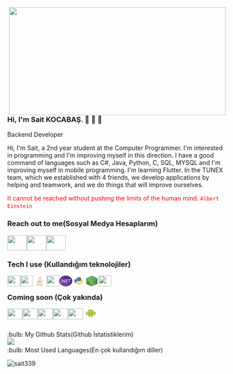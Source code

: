 <img src="https://media3.giphy.com/media/1oF1KAEYvmXBMo6uTS/giphy.gif?cid=ecf05e47zequ8nvhpy5yh1u6hqkzdusglzyl7xzk5varnxns&rid=giphy.gif&ct=g" align="right" width="500" height="249">

### Hi, I'm Sait KOCABAŞ. 👋 👋 👋

Backend Developer 

 Hi, I'm Sait, a 2nd year student at the Computer Programmer. I'm interested in programming and I'm improving myself in this direction. I have a good command of languages such as C#, Java, Python, C, SQL, MYSQL and I'm improving myself in mobile programming. I'm learning Flutter. In the TUNEX team, which we established with 4 friends, we develop applications by helping and teamwork, and we do things that will improve ourselves.

<font color="red"> It cannot be reached without pushing the limits of the human mind. `Albert Einstein
`  </font>
### Reach out to me(Sosyal Medya Hesaplarım)

[<img height="35" width="45" src="https://cdn.jsdelivr.net/npm/simple-icons@v7/icons/twitter.svg" align=left />][twitter]

[<img height="35" width="45" src="https://cdn.jsdelivr.net/npm/simple-icons@v7/icons/linkedin.svg" align=left />][linkedin]

[<img height="35" width="45" src="https://cdn.jsdelivr.net/npm/simple-icons@v7/icons/instagram.svg" align=left />][instagram]




[twitter]:https://twitter.com/sait_kocabas
[linkedin]:https://www.linkedin.com/in/muhammet-sait-kocaba%C5%9F-2b0a59233
[instagram]:https://www.instagram.com/muhammetsaitkocabas/?hl=tr

<br/>
<br/>


### Tech I use (Kullandığım teknolojiler)

<img align="left" src="https://raw.githubusercontent.com/danielcranney/readme-generator/main/public/icons/skills/csharp-colored.svg" width="30" height="25">
<img align="left" src="https://raw.githubusercontent.com/danielcranney/readme-generator/main/public/icons/skills/mysql-colored.svg" width="30" height="25">
<img align="left" src="https://raw.githubusercontent.com/github/explore/5b3600551e122a3277c2c5368af2ad5725ffa9a1/topics/java/java.png" width="30" height="25">
<img align="left" src="https://camo.githubusercontent.com/fbfcb9e3dc648adc93bef37c718db16c52f617ad055a26de6dc3c21865c3321d/68747470733a2f2f7777772e766563746f726c6f676f2e7a6f6e652f6c6f676f732f6769742d73636d2f6769742d73636d2d69636f6e2e737667" width="30" height="25">
<img align="left" src="https://raw.githubusercontent.com/github/explore/80688e429a7d4ef2fca1e82350fe8e3517d3494d/topics/dotnet/dotnet.png" width="30" height="25">
<img align="left" src="https://raw.githubusercontent.com/github/explore/80688e429a7d4ef2fca1e82350fe8e3517d3494d/topics/python/python.png" width="30" height="25">
<img align="left" src="https://raw.githubusercontent.com/github/explore/80688e429a7d4ef2fca1e82350fe8e3517d3494d/topics/nodejs/nodejs.png" width="30" height="25">
<img align="left" src="https://raw.githubusercontent.com/danielcranney/readme-generator/main/public/icons/skills/photoshop-colored.svg" width="30" height="25">



<br/>


### Coming soon (Çok yakında)
<img align="left" src="https://raw.githubusercontent.com/danielcranney/readme-generator/main/public/icons/skills/flutter-colored.svg" width="35" height="25">
<img align="left" src="https://raw.githubusercontent.com/danielcranney/readme-generator/main/public/icons/skills/firebase-colored.svg" width="35" height="25">
<img align="left" src="https://raw.githubusercontent.com/danielcranney/readme-generator/main/public/icons/skills/html5-colored.svg" width="35" height="25">
<img align="left" src="https://raw.githubusercontent.com/danielcranney/readme-generator/main/public/icons/skills/php-colored.svg" width="35" height="25">
<img align="left" src="https://camo.githubusercontent.com/76ae44a94388e048be2d8f5730d221c844f291162e6c5cdd632b1623a1b859f8/68747470733a2f2f7777772e766563746f726c6f676f2e7a6f6e652f6c6f676f732f6b6f746c696e6c616e672f6b6f746c696e6c616e672d69636f6e2e737667" width="35" height="25">
<img align="left" src="https://raw.githubusercontent.com/devicons/devicon/master/icons/android/android-original-wordmark.svg" width="35" height="25">
<br/>
<br/>



<br/>



<summary> :bulb: My Github Stats(Github İstatistiklerim) </summary>

<img src = "https://github-readme-stats.vercel.app/api?username=sait339&theme=radical&show_icons=true" >





<summary> :bulb: Most Used Languages(En çok kullandığım diller) </summary>

<p><img align="left" src="https://github-readme-stats.vercel.app/api/top-langs?username=sait339&theme=tokyonight&show_icons=true&locale=en&layout=compact" alt="sait339" /></p>
